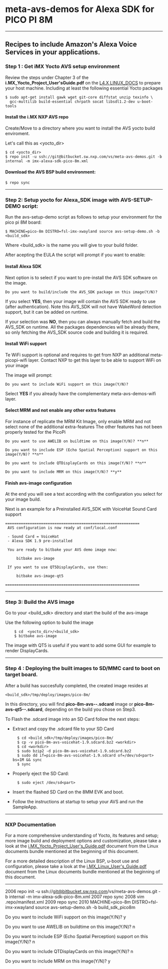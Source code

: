 # meta-avs-demos for Alexa SDK for PICO PI 8M
---

Recipes to include Amazon's Alexa Voice Services in your applications.
---
### Step 1 : Get iMX Yocto AVS setup environment

Review the steps under Chapter 3 of the **i.MX_Yocto_Project_User'sGuide.pdf**
on the [L4.X LINUX_DOCS](https://goo.gl/Qcp4yA) to prepare your host machine.
Including at least the following essential Yocto packages

    $ sudo apt-get install gawk wget git-core diffstat unzip texinfo \
      gcc-multilib build-essential chrpath socat libsdl1.2-dev u-boot-tools

#### Install the i.MX NXP AVS repo

Create/Move to a directory where you want to install the AVS yocto build
enviroment.

Let's call this as <yocto_dir>


    $ cd <yocto_dir>
    $ repo init -u ssh://git@bitbucket.sw.nxp.com/vs/meta-avs-demos.git -b internal -m imx-alexa-sdk-pico-8m.xml
    
#### Download the AVS BSP build environment:

    $ repo sync
---
### Step 2: Setup yocto for Alexa_SDK image with AVS-SETUP-DEMO script:

Run the avs-setup-demo script as follows to setup your environment for the
pico pi 8M board:

    $ MACHINE=pico-8m DISTRO=fsl-imx-xwayland source avs-setup-demo.sh -b <build_sdk>

Where <build_sdk> is the name you will give to your build folder.

After acepting the EULA the script will prompt if you want to enable:


#### Install Alexa SDK

Next option is to select if you want to pre-install the AVS SDK software on the
image.

    Do you want to build/include the AVS_SDK package on this image(Y/N)?

If you select **YES**, then your image will contain the AVS SDK ready to use
(after authentication). Note this AVS_SDK will not have WakeWord detection
support, but it can be added on runtime.

If your selection was **NO**, then you can always manually fetch and build the
AVS_SDK on runtime. All the packages dependencies will be already there, so
only fetching the AVS_SDK source code and building it is required.

#### Install WiFi support

Te WiFi support is optional and requires to get from NXP an additional
meta-picopi-wifi layer.
Contact NXP to get this layer to be able to support WiFi on your image

The image will prompt:

    Do you want to include WiFi support on this image(Y/N)?


Select **YES** if you already have the complementary meta-avs-demos-wifi layer.

#### Select MRM and not enable any other extra features

For instance of replicate the MRM Kit Image, only enable MRM and not select none of the additional extra-features
The other features has not been properly tested for the PicoPi

    Do you want to use AWELIB on buildtime on this image(Y/N)? **n**

    Do you want to include ESP (Echo Spatial Perception) support on this image(Y/N)? **n**

    Do you want to include QTDisplayCards on this image(Y/N)? **n**

    Do you want to include MRM on this image(Y/N)? **y**

#### Finish avs-image configuration


At the end you will see a text according with the configuration you select for
your image build.

Next is an example for a Preinstalled AVS_SDK with VoiceHat Sound Card support

    ============================================================
     AVS configuration is now ready at conf/local.conf

     - Sound Card = VoiceHat
     - Alexa SDK 1.9 pre-installed

     You are ready to bitbake your AVS demo image now:

         bitbake avs-image

     If you want to use QT5DisplayCards, use then:

         bitbake avs-image-qt5

    ============================================================

---

### Step 3: Build the AVS image

Go to your <build_sdk> directory and start the build of the avs-image

Use the following option to build the image

        $ cd  <yocto_dir>/<build_sdk>
        $ bitbake avs-image




The image with QT5 is useful if you want to add some GUI for example to render
DisplayCards.

---

### Step 4 : Deploying the built images to SD/MMC card to boot on target board.

After a build has succesfully completed, the created image resides at

    <build_sdk>/tmp/deploy/images/pico-8m/

In this directory, you will find **pico-8m-avs-<soundcard>-<version>.sdcard**
image or **pico-8m-avs-qt5-<soundcard>-<version>.sdcard**, depending on the
build you chose on Step3.

To Flash the .sdcard image into an SD Card follow the next steps:


- Extract and copy the .sdcard file to your SD Card
	
        $ cd <build_sdk>/tmp/deploy/images/pico-8m/
        $ cp -v pico-8m-avs-voicehat-1.9.sdcard.bz2 <workdir>
        $ cd <workdir>
        $ sudo bzip2 -d pico-8m-avs-voicehat-1.9.sdcard.bz2
        $ sudo dd if=pico-8m-avs-voicehat-1.9.sdcard of=/dev/sd<part> bs=1M && sync
        $ sync

- Properly eject the SD Card:

        $ sudo eject /dev/sd<part>


- Insert the flashed SD Card on the 8MM EVK and boot.

- Follow the instructions at startup to setup your AVS and run the SampleApp.

---

### NXP Documentation

For a more comprehensive understanding of Yocto, its features and setup; more
image build and deployment options and customization, please take a look at the
[i.MX_Yocto_Project_User's_Guide.pdf](https://goo.gl/E9RSxz) document from the
Linux documents bundle mentioned at the beginning of this document.

For a more detailed description of the Linux BSP, u-boot use and configuration,
please take a look at the [i.MX_Linux_User's_Guide.pdf](https://goo.gl/M8ujSY)
document from the Linux documents bundle mentioned at the beginning of this
document.

---



 2006  repo init -u ssh://git@bitbucket.sw.nxp.com/vs/meta-avs-demos.git -b internal -m imx-alexa-sdk-pico-8m.xml
 2007  repo sync
 2008  vim .repo/manifest.xml
 2009  repo sync
 2010  MACHINE=pico-8m DISTRO=fsl-imx-xwayland source avs-setup-demo.sh -b build_sdk_pico8m


Do you want to include WiFi support on this image(Y/N)? y

Do you want to use AWELIB on buildtime on this image(Y/N)? n

Do you want to include ESP (Echo Spatial Perception) support on this image(Y/N)? n

Do you want to include QTDisplayCards on this image(Y/N)? n

Do you want to include MRM on this image(Y/N)? y
